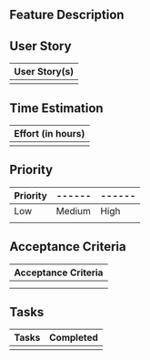 ## Feature Description

## User Story

| User Story(s) |
| ------ |
|  | 

## Time Estimation

| Effort (in hours) |
| ------ |
|  | 

## Priority 

| Priority | ------ | ------ |
| ------ | ------ | ------ |
| Low | Medium | High |
|     |        |      |

## Acceptance Criteria

| Acceptance Criteria |
| ------ |
|  | 
|  |

## Tasks

| Tasks | Completed |
| ------ | ------- |
|  |  |
